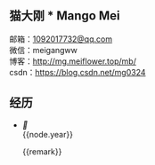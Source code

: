 <!-- 引入 layui.css -->
<link href="//unpkg.com/layui@2.7.6/dist/css/layui.css" rel="stylesheet">

## 猫大刚 * Mango Mei
<i class="layui-icon layui-icon-email" style="color:green;"></i> 邮箱：1092017732@qq.com <br/>
<i class="layui-icon layui-icon-login-wechat" style="color:green;"></i> 微信：meigangww<br/>
<i class="layui-icon layui-icon-read" style="color:green;"></i> 博客：http://mg.meiflower.top/mb/ <br/>
<i class="layui-icon layui-icon-star" style="color:green;"></i> csdn：https://blog.csdn.net/mg0324 

## 经历
<div id="container">
    <ul class="layui-timeline">
        <li class="layui-timeline-item" v-for="(node,index) in nodes" :key="index">
            <i class="layui-icon layui-timeline-axis">&#xe63f;</i>
            <div class="layui-timeline-content layui-text">
            <div class="layui-timeline-title">{{node.year}}</div>
            <p v-for="remark in node.remarks">
                {{remark}}
            </p>
            </div>
        </li>
    </ul>
</div>

<script>
    (function(){
         new Vue({
            el:'#container',
            data() {
                return {
                    nodes: [
                        {
                            year: '2021年4月',
                            remarks: [
                                "4月17号离开浪潮，结束了5年多的电子政务行业经历，进入平安做hr平台相关业务。",
                                "开始实践spring cloud微服务和docker容器自动化部署，以及k8s容器编排相关技术。"
                            ]
                        },
                        {
                            year: '2017年',
                            remarks: [
                                "2017年，来到深圳，加入浪潮。从事电子政务行业，为人民群众提供更好的办事体验，可跳转深圳网上办事大厅。参与政务大厅，网上预约，公安系统等平台的建设；快速积累行业经验，沉淀开发技术。",
                                "从jquery到react到vue，从传统系统到 前后台分离体系，从单系统到分布式，从普通组员到小组长，从后端到关注全栈，各方面都得以提升。"
                            ]
                        },
                        {
                            year: '2015年-2016年',
                            remarks: [
                                "在广州工作，接触电子政务，交易服务，房地产系统和医院门户网站的领域，慢慢的积累工作经验。"
                            ]
                        },
                        {
                            year: '2015年7月',
                            remarks: [
                                "毕业于普通本科（二本）院校，湖北文理学院。在校期间， 完成了朋友社区、 襄阳内容管理系统和 毕业设计权限控制 等3个系统。"
                            ]
                        },
                        {
                            year: '2015年1月',
                            remarks: [
                                "到佛山实习，接触到社区矫正和智慧公路领域。"
                            ]
                        }
                    ]
                };
            }
        });
    })();
</script>